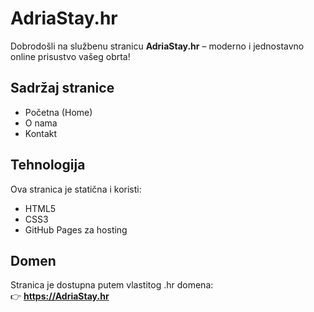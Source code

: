 # AdriaStay.hr

Dobrodošli na službenu stranicu **AdriaStay.hr** – moderno i jednostavno online prisustvo vašeg obrta!

## Sadržaj stranice

- Početna (Home)
- O nama
- Kontakt

## Tehnologija

Ova stranica je statična i koristi:
- HTML5
- CSS3
- GitHub Pages za hosting

## Domen

Stranica je dostupna putem vlastitog .hr domena:  
👉 **https://AdriaStay.hr**

